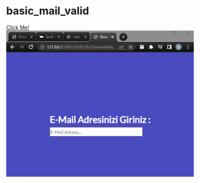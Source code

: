 # basic_mail_valid
[Click Me!](https://jenalp6.github.io/basic_mail_valid/)
![JS-MAIL-VALID](https://github.com/Jenalp6/basic_mail_valid/blob/master/gif/validation.gif)
